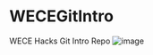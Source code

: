# WECEGitIntro
WECE Hacks Git Intro Repo
![image](https://github.com/user-attachments/assets/3c8a4eab-86c3-4159-b60f-c4093e21601c)
